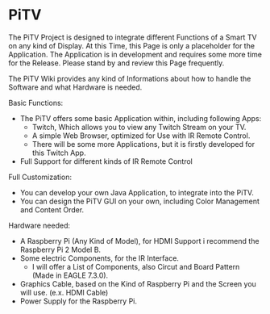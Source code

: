 # PiTV
The PiTV Project is designed to integrate different Functions of a Smart TV on any kind of Display.
At this Time, this Page is only a placeholder for the Application. The Application is in development and requires some more time for the Release. Please stand by and review this Page frequently.

The PiTV Wiki provides any kind of Informations about how to handle the Software and what Hardware is needed.


Basic Functions:
  - The PiTV offers some basic Application within, including following Apps:
    - Twitch, Which allows you to view any Twitch Stream on your TV.
    - A simple Web Browser, optimized for Use with IR Remote Control.
    - There will be some more Applications, but it is firstly developed for this Twitch App.
  - Full Support for different kinds of IR Remote Control



Full Customization:
  - You can develop your own Java Application, to integrate into the PiTV.
  - You can design the PiTV GUI on your own, including Color Management and Content Order.

Hardware needed:
  - A Raspberry Pi (Any Kind of Model), for HDMI Support i recommend the Raspberry Pi 2 Model B.
  - Some electric Components, for the IR Interface.
    - I will offer a List of Components, also Circut and Board Pattern (Made in EAGLE 7.3.0).
  - Graphics Cable, based on the Kind of Raspberry Pi and the Screen you will use. (e.x. HDMI Cable)
  - Power Supply for the Raspberry Pi.

